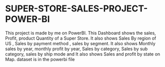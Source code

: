 # SUPER-STORE-SALES-PROJECT-POWER-BI
This project is made by me on PowerBI.
This Dashboard shows the sales, Profit, product Quantity of a Super Store. It also shows Sales By region of US , Sales by payment method , sales by segment. It also shows Monthly sales by year, monthly profit by year, Sales by category, Sales by sub category, sales by ship mode and It also shows Sales and profit by state on Map. 
dataset is in the powerbi file 
